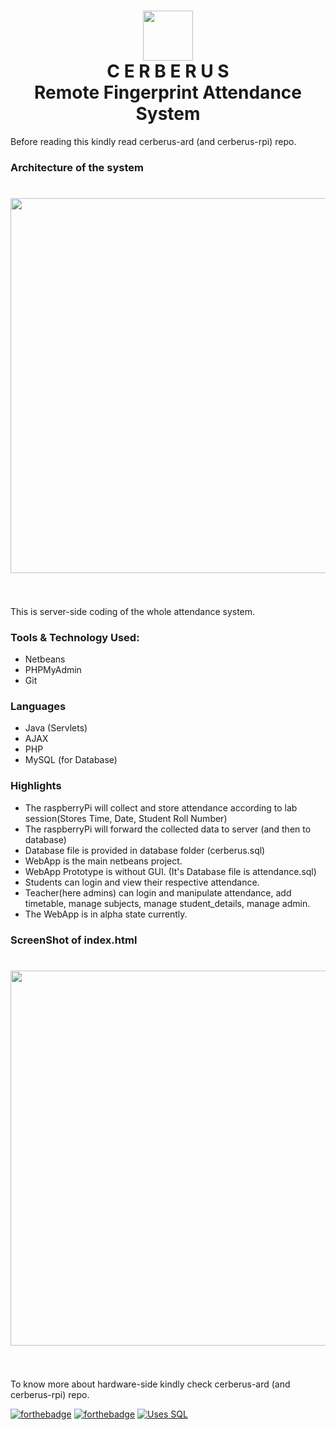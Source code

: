 <h1 align="center">
	<img width="80" src="https://raw.githubusercontent.com/Cerberus-Biometric/cerberus-web/master/Logo/logo-circle.png">
	<br>
	C E R B E R U S
	<br>
	Remote Fingerprint Attendance System
</h1>

Before reading this kindly read cerberus-ard (and cerberus-rpi) repo.

### Architecture of the system ###
<h1 align="center">
	<img width="600" src="https://raw.githubusercontent.com/Cerberus-Biometric/cerberus-web/master/Documentation/Architecture.jpg">
	<br>
	<br>
</h1>

This is server-side coding of the whole attendance system.

### Tools & Technology Used: ###
* Netbeans
* PHPMyAdmin
* Git

### Languages ###
* Java (Servlets)
* AJAX
* PHP
* MySQL (for Database)


### Highlights ###
* The raspberryPi will collect and store attendance according to lab session(Stores Time, Date, Student Roll Number)
* The raspberryPi will forward the collected data to server (and then to database)
* Database file is provided in database folder (cerberus.sql)
* WebApp is the main netbeans project.
* WebApp Prototype is without GUI. (It's Database file is attendance.sql)
* Students can login and view their respective attendance.
* Teacher(here admins) can login and manipulate attendance, add timetable, manage subjects, manage student_details, manage admin.
* The WebApp is in alpha state currently.

### ScreenShot of index.html ###
<h1 align="center">
	<img width="600" src="https://raw.githubusercontent.com/Cerberus-Biometric/cerberus-web/master/Documentation/index.png">
	<br>
	<br>
</h1>

To know more about hardware-side kindly check cerberus-ard (and cerberus-rpi) repo.

[![forthebadge](https://forthebadge.com/images/badges/made-with-java.svg)](https://forthebadge.com)
[![forthebadge](https://forthebadge.com/images/badges/uses-js.svg)](https://forthebadge.com)
[![Uses SQL](https://img.shields.io/badge/uses-SQL-yellowgreen)](http://shields.io/#your-badge)
